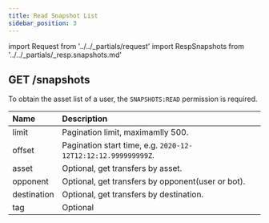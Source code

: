 ```yaml
---
title: Read Snapshot List
sidebar_position: 3
---
```


import Request from '../../_partials/request'
import RespSnapshots from '../../_partials/_resp.snapshots.md'

## GET /snapshots

To obtain the asset list of a user, the `SNAPSHOTS:READ` permission is required.

| Name | Description |
| :----- | :---- |
| limit | Pagination limit, maximamlly 500. |
| offset | Pagination start time, e.g. `2020-12-12T12:12:12.999999999Z`. |
| asset | Optional, get transfers by asset. |
| opponent | Optional, get transfers by opponent(user or bot). |
| destination | Optional, get transfers by destination. |
| tag | Optional |


<Request title="Read Snapshots" url="/snapshots?limit=10&offset=2018-05-29T16:30:24.845515732%2B08:00"/>

<RespSnapshots />
